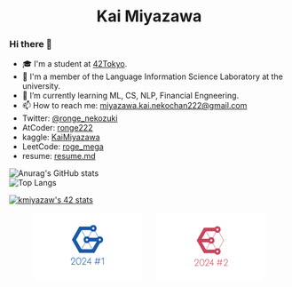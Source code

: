 <div align="center">
<h1> Kai Miyazawa </h1>
</div>

### Hi there 👋
<!--
- 🔭 I’m currently working on ...
- 👯 I’m looking to collaborate on ...
- 🤔 I’m looking for help with ...
- 💬 Ask me about ...
- 😄 Pronouns: ...
- ⚡ Fun fact: ...
-->
- 🎓 I'm a student at [42Tokyo](https://42tokyo.jp/document/pdf/42tokyo_pamphlet.pdf).
- 🏫 I'm a member of the Language Information Science Laboratory at the university.
- 🌱 I’m currently learning ML, CS, NLP, Financial Engneering.
- 📫 How to reach me: miyazawa.kai.nekochan222@gmail.com
- Twitter:  [@ronge_nekozuki](https://twitter.com/ronge_nekozuki)
- AtCoder:  [ronge222](https://atcoder.jp/users/ronge222)
- kaggle:   [KaiMiyazawa](https://www.kaggle.com/kaimiyazawa)
- LeetCode: [roge_mega](https://leetcode.com/roge_mega/)
- resume:   [resume.md](https://github.com/KaiMiyazawa/KaiMiyazawa/blob/main/resume.md)

![Anurag's GitHub stats](https://github-readme-stats.vercel.app/api?username=KaiMiyazawa&show_icons=true&theme=merko)  
![Top Langs](https://github-readme-stats.vercel.app/api/top-langs/?username=KaiMiyazawa&hide_progress=true)  
<!--[![kmiyazaw's 42 stats](https://badge42.coday.fr/api/v2/clyzgng2i7061701p46aykg1p4/stats?cursusId=21&coalitionId=308)](https://github.com/Coday-meric/badge42)  -->
[![kmiyazaw's 42 stats](https://badge.mediaplus.ma/darkblue/kmiyazaw?1337Badge=off&UM6P=off)](https://github.com/oakoudad/badge42)

<div align="center">
  <img src="https://github.com/KaiMiyazawa/KaiMiyazawa/blob/main/images/logo/general2024%231_small-100.jpg" width="200" style="margin:0 10px;vertical-align:middle;">
  <img src="https://github.com/KaiMiyazawa/KaiMiyazawa/blob/main/images/logo/engineer2024%232_small.jpg" width="200" style="margin:0 10px;vertical-align:middle;">
</div>
